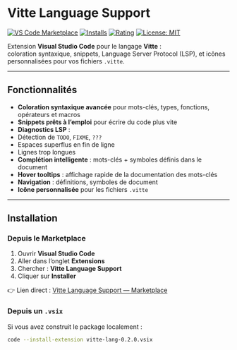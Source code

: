# Vitte Language Support

[![VS Code Marketplace](https://img.shields.io/visual-studio-marketplace/v/VitteStudio.vitte-lang?label=VS%20Code%20Marketplace&color=blue)](https://marketplace.visualstudio.com/items?itemName=VitteStudio.vitte-lang)
[![Installs](https://img.shields.io/visual-studio-marketplace/i/VitteStudio.vitte-lang?label=Installs&color=brightgreen)](https://marketplace.visualstudio.com/items?itemName=VitteStudio.vitte-lang)
[![Rating](https://img.shields.io/visual-studio-marketplace/r/VitteStudio.vitte-lang?label=Rating)](https://marketplace.visualstudio.com/items?itemName=VitteStudio.vitte-lang) 
[![License: MIT](https://img.shields.io/badge/License-MIT-green.svg)](LICENSE)


Extension **Visual Studio Code** pour le langage **Vitte** :  
coloration syntaxique, snippets, Language Server Protocol (LSP), et icônes personnalisées pour vos fichiers `.vitte`.

---

##  Fonctionnalités

-  **Coloration syntaxique avancée** pour mots-clés, types, fonctions, opérateurs et macros  
-  **Snippets prêts à l’emploi** pour écrire du code plus vite  
-  **Diagnostics LSP** :  
  - Détection de `TODO`, `FIXME`, `???`  
  - Espaces superflus en fin de ligne  
  - Lignes trop longues  
-  **Complétion intelligente** : mots-clés + symboles définis dans le document  
-  **Hover tooltips** : affichage rapide de la documentation des mots-clés  
-  **Navigation** : définitions, symboles de document  
-  **Icône personnalisée** pour les fichiers `.vitte`  

---

##  Installation

### Depuis le Marketplace
1. Ouvrir **Visual Studio Code**  
2. Aller dans l’onglet **Extensions**  
3. Chercher : **Vitte Language Support**  
4. Cliquer sur **Installer**  

👉 Lien direct : [Vitte Language Support — Marketplace](https://marketplace.visualstudio.com/items?itemName=VitteStudio.vitte-lang)

### Depuis un `.vsix`
Si vous avez construit le package localement :  
```bash
code --install-extension vitte-lang-0.2.0.vsix

